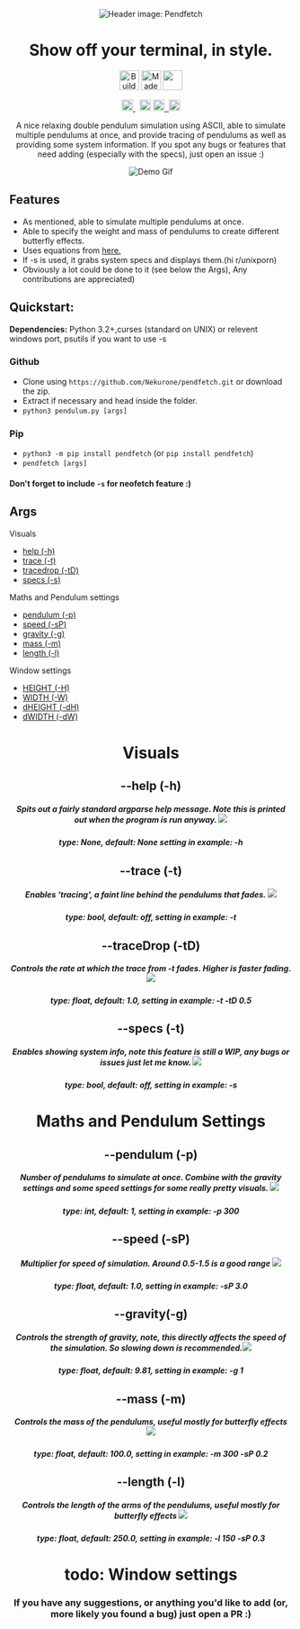 <p align="center"><img src="https://user-images.githubusercontent.com/11583852/128283452-314f3aca-d095-4d2b-9cf9-4e7afaf8c404.png" alt="Header image: Pendfetch"></img></p>

<h1 align="center">Show off your terminal, in style.</h1>

<p align="center"><a href="https://forthebadge.com" target="_blank"><img src="https://forthebadge.com/images/badges/built-with-love.svg" alt="Build with <3" height="35"/></a>&nbsp;<a href="https://forthebadge.com" target="_blank"><img src="https://forthebadge.com/images/badges/made-with-python.svg" alt="Made with python" height="35" /></a>&nbsp;<a href="https://forthebadge.com" target="_blank"><img src="https://forthebadge.com/images/badges/powered-by-coffee.svg" height="35"/></p>


<p align="center">
  <a
  href="https://github.com/psf/black"
   target="_blank">
      <img
        src="https://img.shields.io/badge/code%20style-black-000000.svg"
        alt="Code style: black" height="20" />
  </a>&nbsp;
  <a
    href="https://twitter.com/intent/tweet?text=Wow:&url=https%3A%2F%2Fpypi.org%2Fproject%2Fdouble-pendulum%2F"><img alt="Twitter" src="https://img.shields.io/twitter/url?style=social&url=https%3A%2F%2Fpypi.org%2Fproject%2Fdouble-pendulum%2F1.0.12%2F" height="20"></a>
<a href="http://makeapullrequest.com" target="_blank"><img src="https://img.shields.io/badge/PRs-welcome-bcentergreen.svg?style=shields" height="20"/>&nbsp;
<a href="https://badge.fury.io/py/double-pendulum"><img src="https://badge.fury.io/py/double-pendulum.svg" alt="PyPI version" height="20"></a>


</p>
<p align="center">A nice relaxing double pendulum simulation using ASCII, able to simulate multiple pendulums at once, and provide tracing of pendulums as well as providing some system information.
  If you spot any bugs or features that need adding (especially with the specs), just open an issue :)</p>
<p align="center">
  <!--<h2>Demo</h2>&nbsp;-->
  <img src="https://i.imgur.com/37vz3rc.gif", alt="Demo Gif"></p>



## Features
- As mentioned, able to simulate multiple pendulums at once.
- Able to specify the weight and mass of pendulums to create different butterfly effects.
- Uses equations from [here.](https://www.myphysicslab.com/pendulum/double-pendulum-en.html)
- If -s is used, it grabs system specs and displays them.(hi r/unixporn)
- Obviously a lot could be done to it (see below the Args), Any contributions are appreciated)
## Quickstart:
__Dependencies:__ Python 3.2+,curses (standard on UNIX) or relevent windows port, psutils if you want to use -s

### Github
- Clone using `https://github.com/Nekurone/pendfetch.git` or download the zip.
- Extract if necessary and head inside the folder.
- ```python3 pendulum.py [args]```

### Pip
- `python3 -m pip install pendfetch` (or `pip install pendfetch`)
- `pendfetch [args]`

#### Don't forget to include `-s` for neofetch feature :)
## **__Args__**

Visuals
- [help (-h)](#help)
- [trace (-t)](#trace)
- [tracedrop (-tD)](#tracedrop)
- [specs (-s)](#specs)

Maths and Pendulum settings
- [pendulum (-p)](#pendulum)
- [speed (-sP)](#speed)
- [gravity (-g)](#gravity)
- [mass (-m)](#mass)
- [length (-l)](#length)

Window settings
- [HEIGHT (-H)](#height)
- [WIDTH (-W)](#width)
- [dHEIGHT (-dH)](#dheight)
- [dWIDTH (-dW)](#dwidth)

<h1 align="center"> Visuals </h1>
<h2 align="center">--help (-h)</h2>
<h5 align="center">Spits out a fairly standard argparse help message. Note this is printed out when the program is run anyway. <img src="https://i.imgur.com/bIgrjqa.png"></img></h5>

<h5 align="center">
 type: None, default: None
 setting in example: -h
 </h5>


 <h2 align="center">--trace (-t)</h2>
<h5 align="center"> Enables 'tracing', a faint line behind the pendulums that fades. <img src="https://i.imgur.com/UCp4pGL.gif"></img></h5>
<h5 align="center">type: bool, default: off,
 setting in example: -t
 </h5>



 <h2 align="center">--traceDrop (-tD)</h2>
<h5 align="center"> Controls the rate at which the trace from -t fades. Higher is faster fading. <img src="https://i.imgur.com/MGsazE3.gif"></img></h5>
<h5 align="center">type: float, default: 1.0,
 setting in example: -t -tD 0.5
 </h5>


 <h2 align="center">--specs (-t)</h2>
<h5 align="center"> Enables showing system info, note this feature is still a WIP, any bugs or issues just let me know. <img src="https://i.imgur.com/bPEBhst.png"></img></h5>
<h5 align="center">
 type: bool, default: off,
 setting in example: -s
 </h5>

 <h1 align="center"> Maths and Pendulum Settings </h1>

   <h2 align="center">--pendulum (-p)</h2>
<h5 align="center"> Number of pendulums to simulate at once. Combine with the gravity settings and some speed settings for some really pretty visuals. <img src="https://i.imgur.com/hAcvr2T.gif"></img></h5>
<h5 align="center">
 type: int, default: 1,
 setting in example: -p 300
 </h5>

 <h2 align="center">--speed (-sP)</h2>
<h5 align="center"> Multiplier for speed of simulation. Around 0.5-1.5 is a good range <img src="https://i.imgur.com/Yl9BiRP.gif">
</img></h5>
<h5 align="center">
 type: float, default: 1.0,
 setting in example: -sP 3.0
 </h5>

 <h2 align="center">--gravity(-g)</h2>
<h5 align="center"> Controls the strength of gravity, note, this directly affects the speed of the simulation. So slowing down is recommended.<img src="https://i.imgur.com/zi5yh8V.gif"></img></h5>
<h5 align="center">
 type: float, default: 9.81,
 setting in example: -g 1
 </h5>

  <h2 align="center">--mass (-m)</h2>
<h5 align="center"> Controls the mass of the pendulums, useful mostly for butterfly effects <img src="https://i.imgur.com/1d9BSK0.gif">
</img></h5>
<h5 align="center">
 type: float, default: 100.0,
 setting in example: -m 300 -sP 0.2
 </h5>

  <h2 align="center">--length (-l)</h2>
<h5 align="center"> Controls the length of the arms of the pendulums, useful mostly for butterfly effects <img src="https://i.imgur.com/zSXYn3K.gif">
</img></h5>
<h5 align="center">type: float, default: 250.0, setting in example: -l 150 -sP 0.3
 </h5>

<h1 align="center">todo: Window settings</h1>
<h3 align="center">If you have any suggestions, or anything you'd like to add (or, more likely you found a bug) just open a PR :)</h3>
